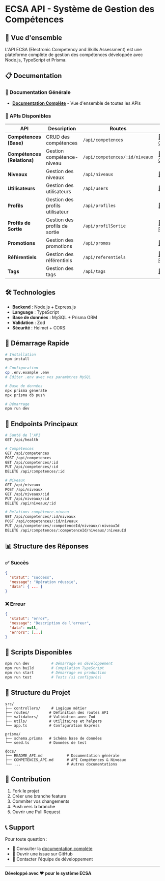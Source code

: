# ECSA API - Système de Gestion des Compétences

## 🚀 Vue d'ensemble

L'API ECSA (Electronic Competency and Skills Assessment) est une plateforme complète de gestion des compétences développée avec Node.js, TypeScript et Prisma.

## 📋 Documentation

### 📖 Documentation Générale
- **[Documentation Complète](./README_API.md)** - Vue d'ensemble de toutes les APIs

### 🔗 APIs Disponibles

| API | Description | Routes | Documentation | README |
|-----|-------------|--------|---------------|--------|
| **Compétences (Base)** | CRUD des compétences | `/api/competences` | [📄 COMPETENCES_API.md](./COMPETENCES_API.md) | [📖 Base](./README_COMPETENCES_BASE.md) |
| **Compétences (Relations)** | Gestion compétence-niveau | `/api/competences/:id/niveaux` | [📄 COMPETENCES_API.md](./COMPETENCES_API.md) | [📖 Relations](./README_COMPETENCES_NIVEAUX.md) |
| **Niveaux** | Gestion des niveaux | `/api/niveaux` | [📄 NIVEAUX_API.md](./NIVEAUX_API.md) | [📖 README](./README_NIVEAUX.md) |
| **Utilisateurs** | Gestion des utilisateurs | `/api/users` | [📄 USERS_API.md](./USERS_API.md) | - |
| **Profils** | Gestion des profils utilisateur | `/api/profiles` | [📄 PROFILES_API.md](./PROFILES_API.md) | - |
| **Profils de Sortie** | Gestion des profils de sortie | `/api/profilSortie` | [📄 PROFILSORTIE_API.md](./PROFILSORTIE_API.md) | - |
| **Promotions** | Gestion des promotions | `/api/promos` | [📄 PROMOS_API.md](./PROMOS_API.md) | - |
| **Référentiels** | Gestion des référentiels | `/api/referentiels` | [📄 REFERENTIELS_API.md](./REFERENTIELS_API.md) | - |
| **Tags** | Gestion des tags | `/api/tags` | [📄 TAGS_API.md](./TAGS_API.md) | - |

## 🛠️ Technologies

- **Backend** : Node.js + Express.js
- **Language** : TypeScript
- **Base de données** : MySQL + Prisma ORM
- **Validation** : Zod
- **Sécurité** : Helmet + CORS

## 🚀 Démarrage Rapide

```bash
# Installation
npm install

# Configuration
cp .env.example .env
# Éditer .env avec vos paramètres MySQL

# Base de données
npx prisma generate
npx prisma db push

# Démarrage
npm run dev
```

## 📡 Endpoints Principaux

```bash
# Santé de l'API
GET /api/health

# Compétences
GET /api/competences
POST /api/competences
GET /api/competences/:id
PUT /api/competences/:id
DELETE /api/competences/:id

# Niveaux
GET /api/niveaux
POST /api/niveaux
GET /api/niveaux/:id
PUT /api/niveaux/:id
DELETE /api/niveaux/:id

# Relations compétence-niveau
GET /api/competences/:id/niveaux
POST /api/competences/:id/niveaux
PUT /api/competences/:competenceId/niveaux/:niveauId
DELETE /api/competences/:competenceId/niveaux/:niveauId
```

## 📊 Structure des Réponses

### ✅ Succès
```json
{
  "statut": "success",
  "message": "Opération réussie",
  "data": { ... }
}
```

### ❌ Erreur
```json
{
  "statut": "error",
  "message": "Description de l'erreur",
  "data": null,
  "errors": [...]
}
```

## 🔧 Scripts Disponibles

```bash
npm run dev          # Démarrage en développement
npm run build        # Compilation TypeScript
npm run start        # Démarrage en production
npm run test         # Tests (si configurés)
```

## 📁 Structure du Projet

```
src/
├── controllers/     # Logique métier
├── routes/         # Définition des routes API
├── validators/     # Validation avec Zod
├── utils/          # Utilitaires et helpers
└── app.ts          # Configuration Express

prisma/
├── schema.prisma   # Schéma base de données
└── seed.ts         # Données de test

docs/
├── README_API.md           # Documentation générale
├── COMPETENCES_API.md      # API Compétences & Niveaux
└── ...                     # Autres documentations
```

## 🤝 Contribution

1. Fork le projet
2. Créer une branche feature
3. Commiter vos changements
4. Push vers la branche
5. Ouvrir une Pull Request

## 📞 Support

Pour toute question :
- 📖 Consulter la [documentation complète](./README_API.md)
- 🐛 Ouvrir une issue sur GitHub
- 💬 Contacter l'équipe de développement

---

**Développé avec ❤️ pour le système ECSA**
